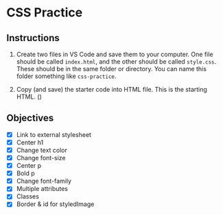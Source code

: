 # CSS Practice

## Instructions

1) Create two files in VS Code and save them to your computer. One file should be called `index.html`, and the other should be called `style.css`. These should be in the same folder or directory. You can name this folder something like `css-practice`.

2) Copy (and save) the starter code into HTML file. This is the starting HTML. ()

## Objectives

- [x] Link to external stylesheet
- [x] Center h1
- [x] Change text color
- [x] Change font-size
- [x] Center p
- [x] Bold p
- [x] Change font-family
- [x] Multiple attributes
- [x] Classes
- [x] Border & id for styledImage
